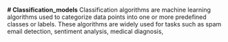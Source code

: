 **# Classification_models**
Classification algorithms are machine learning algorithms used to categorize data points into one or more predefined classes or labels. These algorithms are widely used for tasks such as spam email detection, sentiment analysis, medical diagnosis,

